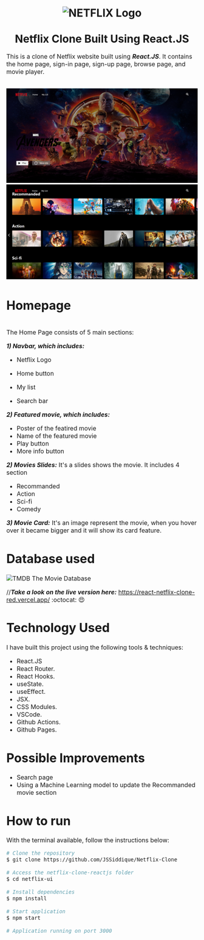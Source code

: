 
<h1 align="center">
  <img title="Netflix" src="https://upload.wikimedia.org/wikipedia/commons/0/08/Netflix_2015_logo.svg" alt="NETFLIX Logo" width="400" />
  <br>
  <br>
  Netflix Clone Built Using React.JS
</h1>

<p><font size="3">
  This is a clone of Netflix website built using <strong><em>React.JS</em></strong>. It contains the home page, sign-in page, sign-up page, browse page, and movie player.
  <br><br> 
</p>
<img title="s1" src="public/s2.png" alt ="Screenshot" />
  <img title="s1" src="public/s1.png" alt ="Screenshot" />
<h1>Homepage</h1>
  <br>
The Home Page consists of 5 main sections:

***1) Navbar, which includes:***
- Netflix Logo 

- Home button

- My list
- Search bar

***2) Featured movie, which includes:***
- Poster of the featired movie
- Name of the featured movie
- Play button
- More info button

***2) Movies Slides:***
It's a slides shows the movie. It includes 4 section
- Recommanded
- Action
- Sci-fi
- Comedy

***3) Movie Card:***
It's an image represent the movie, when you hover over it became bigger and it will show its card feature.

# Database used
  <img title="TMDB" src="https://www.themoviedb.org/assets/2/v4/logos/v2/blue_square_2-d537fb228cf3ded904ef09b136fe3fec72548ebc1fea3fbbd1ad9e36364db38b.svg" alt="TMDB" width="50" />  The Movie Database

//***Take a look on the live version here:*** https://react-netflix-clone-red.vercel.app/ :octocat: :heart_eyes: 


# Technology Used

I have built this project using the following tools & techniques:
- React.JS
- React Router.
- React Hooks.
- useState.
- useEffect.
- JSX.
- CSS Modules.
- VSCode.
- Github Actions.
- Github Pages.

# Possible Improvements
- Search page
- Using a Machine Learning model to update the Recommanded movie section

# How to run
With the terminal available, follow the instructions below:

```bash
# Clone the repository
$ git clone https://github.com/JSSiddique/Netflix-Clone

# Access the netflix-clone-reactjs folder
$ cd netflix-ui

# Install dependencies
$ npm install

# Start application
$ npm start

# Application running on port 3000
```

